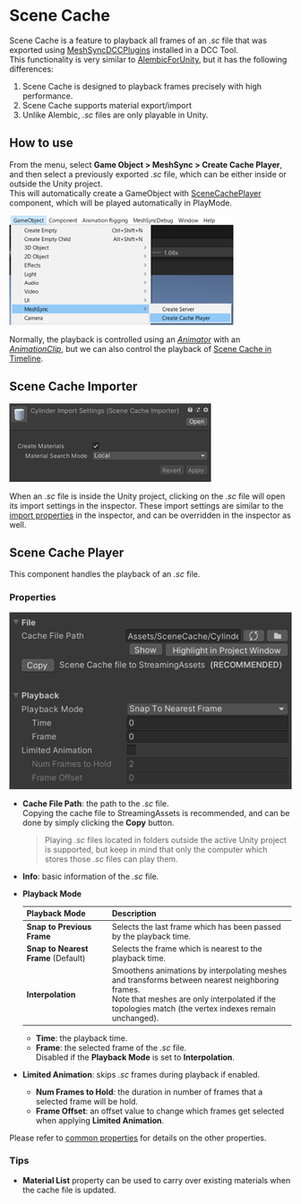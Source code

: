# Scene Cache

Scene Cache is a feature to playback all frames of an *.sc* file that 
was exported using [MeshSyncDCCPlugins](https://docs.unity3d.com/Packages/com.unity.meshsync.dcc-plugins@latest)
installed in a DCC Tool.   
This functionality is very similar to [AlembicForUnity](https://docs.unity3d.com/Packages/com.unity.formats.alembic@latest/index.html),
but it has the following differences:

1. Scene Cache is designed to playback frames precisely with high performance.
2. Scene Cache supports material export/import
3. Unlike Alembic, *.sc* files are only playable in Unity.

## How to use

From the menu, select **Game Object > MeshSync > Create Cache Player**, 
and then select a previously exported *.sc* file, 
which can be either inside or outside the Unity project.  
This will automatically create a GameObject with 
[SceneCachePlayer](#scene-cache-player) component, 
which will be played automatically in PlayMode.

![Menu](images/MenuCreateCachePlayer.png)

Normally, the playback is controlled using an 
[*Animator*](https://docs.unity3d.com/ScriptReference/Animator.html) with an 
[*AnimationClip*](https://docs.unity3d.com/ScriptReference/AnimationClip.html), but 
we can also control the playback of [Scene Cache in Timeline](SceneCacheInTimeline.md).

## Scene Cache Importer 

![](images/SceneCacheImporter.png)

When an *.sc* file is inside the Unity project, clicking on the *.sc* file 
will open its import settings in the inspector.
These import settings are similar to the [import properties](CommonMeshSyncProperties.md#import) in the inspector, 
and can be overridden in the inspector as well.

## Scene Cache Player 

This component handles the playback of an *.sc* file. 

### Properties

![](images/SceneCachePlayer.png)

- **Cache File Path**: the path to the *.sc* file.  
  Copying the cache file to StreamingAssets is recommended, and can be done by simply clicking the **Copy** button.  
 
  > Playing *.sc* files located in folders outside the active Unity project is supported, 
  > but keep in mind that only the computer which stores those *.sc* files can play them.

- **Info**: basic information of the *.sc* file.
- **Playback Mode**  

  |**Playback Mode**           |**Description** |
  |:----------------------- |:---|
  | **Snap to Previous Frame** | Selects the last frame which has been passed by the playback time. |
  | **Snap to Nearest Frame** (Default) | Selects the frame which is nearest to the playback time. |
  | **Interpolation**          | Smoothens animations by interpolating meshes and transforms between nearest neighboring frames. <br/> Note that meshes are only interpolated if the topologies match (the vertex indexes remain unchanged). |

  - **Time**: the playback time. 
  - **Frame**: the selected frame of the *.sc* file.   
    Disabled if the **Playback Mode** is set to **Interpolation**.

- **Limited Animation**: skips *.sc* frames during playback if enabled.
  - **Num Frames to Hold**: the duration in number of frames that a selected frame will be hold.
  - **Frame Offset**: an offset value to change which frames get selected when applying **Limited Animation**.

Please refer to [common properties](CommonMeshSyncProperties.md) for details on the other properties.

### Tips

* **Material List** property can be used to carry over existing materials when the cache file is updated.



